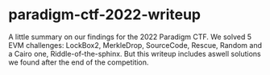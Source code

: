 # paradigm-ctf-2022-writeup

A little summary on our findings for the 2022 Paradigm CTF.
We solved 5 EVM challenges: LockBox2, MerkleDrop, SourceCode, Rescue, Random and a Cairo one, Riddle-of-the-sphinx.
But this writeup includes aswell solutions we found after the end of the competition.

